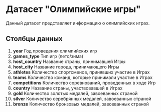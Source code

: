 # Датасет "Олимпийские игры"

Данный датасет представляет информацию о олимпийских играх.

## Столбцы данных

1. **year** Год проведения олимпийских игр
2. **games_type** Тип игр (лето/зима)
3. **host_country** Название страны, принимавшей Игры
4. **host_city** Название города, принимающего Игры
5. **athletes** Количество спортсменов, принявших участие в Играх
6. **teams** Количество команд, которые принимали участие в Играх
7. **competitions** Количество соревнований, проведенных в ходе Игр
8. **country** Название страны, участвовавшей в Играх
9. **gold** Количество золотых медалей, завоеванных страной
10. **silver** Количество серебрянных медалей, завоеванных страной
11. **bronze** Количество бронзовых медалей, завоеванных страной
